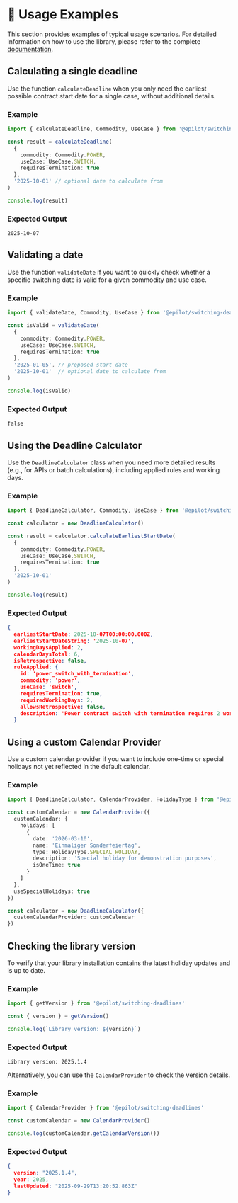 # 📖 Usage Examples

This section provides examples of typical usage scenarios. For detailed information on how to use the library, please refer to the complete [documentation](https://docs.epilot.io/docs/deadlines/deadlines-library/index/).

## Calculating a single deadline

Use the function `calculateDeadline` when you only need the earliest possible contract start date for a single case, without additional details.

### Example

```typescript
import { calculateDeadline, Commodity, UseCase } from '@epilot/switching-deadlines'

const result = calculateDeadline(
  {
    commodity: Commodity.POWER,
    useCase: UseCase.SWITCH,
    requiresTermination: true
  },
  '2025-10-01' // optional date to calculate from
)

console.log(result)
```

### Expected Output

```
2025-10-07
```

## Validating a date

Use the function `validateDate` if you want to quickly check whether a specific switching date is valid for a given commodity and use case.

### Example

```typescript
import { validateDate, Commodity, UseCase } from '@epilot/switching-deadlines'

const isValid = validateDate(
  {
    commodity: Commodity.POWER,
    useCase: UseCase.SWITCH,
    requiresTermination: true
  },
  '2025-01-05', // proposed start date
  '2025-10-01'  // optional date to calculate from
)

console.log(isValid)
```

### Expected Output

```
false
```

## Using the Deadline Calculator

Use the `DeadlineCalculator` class when you need more detailed results (e.g., for APIs or batch calculations), including applied rules and working days.

### Example

```typescript
import { DeadlineCalculator, Commodity, UseCase } from '@epilot/switching-deadlines'

const calculator = new DeadlineCalculator()

const result = calculator.calculateEarliestStartDate(
  {
    commodity: Commodity.POWER,
    useCase: UseCase.SWITCH,
    requiresTermination: true
  },
  '2025-10-01'
)

console.log(result)
```

### Expected Output

```json
{
  earliestStartDate: 2025-10-07T00:00:00.000Z,
  earliestStartDateString: '2025-10-07',
  workingDaysApplied: 2,
  calendarDaysTotal: 6,
  isRetrospective: false,
  ruleApplied: {
    id: 'power_switch_with_termination',
    commodity: 'power',
    useCase: 'switch',
    requiresTermination: true,
    requiredWorkingDays: 2,
    allowsRetrospective: false,
    description: 'Power contract switch with termination requires 2 working days lead time'
  }
```

## Using a custom Calendar Provider

Use a custom calendar provider if you want to include one-time or special holidays not yet reflected in the default calendar.

### Example

```typescript
import { DeadlineCalculator, CalendarProvider, HolidayType } from '@epilot/switching-deadlines'

const customCalendar = new CalendarProvider({
  customCalendar: {
    holidays: [
      {
        date: '2026-03-10',
        name: 'Einmaliger Sonderfeiertag',
        type: HolidayType.SPECIAL_HOLIDAY,
        description: 'Special holiday for demonstration purposes',
        isOneTime: true
      }
    ]
  },
  useSpecialHolidays: true
})

const calculator = new DeadlineCalculator({
  customCalendarProvider: customCalendar
})
```

## Checking the library version

To verify that your library installation contains the latest holiday updates and is up to date.

### Example

```typescript
import { getVersion } from '@epilot/switching-deadlines'

const { version } = getVersion()

console.log(`Library version: ${version}`)
```

### Expected Output

```
Library version: 2025.1.4
```

Alternatively, you can use the `CalendarProvider` to check the version details.

### Example

```typescript
import { CalendarProvider } from '@epilot/switching-deadlines'

const customCalendar = new CalendarProvider()

console.log(customCalendar.getCalendarVersion())
```

### Expected Output

```json
{
  version: "2025.1.4",
  year: 2025,
  lastUpdated: "2025-09-29T13:20:52.863Z"
}
```
